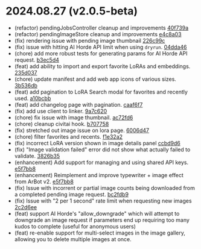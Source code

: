 # 2024.08.27 (v2.0.5-beta)

- (refactor) pendingJobsController cleanup and improvements [40f739a](https://github.com/Haidra-Org/artbot/commit/40f739a68c41cc300bb14ab37b9e1329ac388909)
- (refactor) pendingImageStore cleanup and improvements [e4c8a03](https://github.com/Haidra-Org/artbot/commit/e4c8a03f065315dece5216995d735adc4ccc15ee)
- (fix) rendering issue with pending image thumbnail [226c99c](https://github.com/Haidra-Org/artbot/commit/226c99c9eeac516dbf38f0b90564e2cb9f6cee69)
- (fix) issue with hitting AI Horde API limit when using `dryrun`. [04dda46](https://github.com/Haidra-Org/artbot/commit/04dda4662e8b4945d197fafe764ed3d9b6647d5c)
- (chore) add more robust tests for generating params for AI Horde API request. [b3ec5d4](https://github.com/Haidra-Org/artbot/commit/b3ec5d49478772edf019161cbb6bf49e75a69522)
- (feat) add ability to import and export favorite LoRAs and embeddings. [235d037](https://github.com/Haidra-Org/artbot/commit/235d037af954a8b57e6434f9d3f7dfa33a585d7c)
- (chore) update manifest and add web app icons of various sizes. [3b536db](https://github.com/Haidra-Org/artbot/commit/3b536db1a25c64f5da5449cddb5413715840aef5)
- (feat) add pagination to LoRA Search modal for favorites and recently used. [a10bcbb](https://github.com/Haidra-Org/artbot/commit/a10bcbb1ee84fff3a82a13e2d07ee2258a213881)
- (feat) add changelog page with pagination. [caaf6f7](https://github.com/Haidra-Org/artbot/commit/caaf6f7a1412f992ddb0eab62708a96c542bdfa1)
- (fix) add use client to linker. [9a7c620](https://github.com/Haidra-Org/artbot/commit/9a7c620973b68674dd12b34d8cf88ab149c01c85)
- (chore) fix issue with image thumbnail. [ac72fd6](https://github.com/Haidra-Org/artbot/commit/ac72fd681f892cceb06cffe0fe8153b3d2cfce1b)
- (chore) cleanup civitai hook. [b707758](https://github.com/Haidra-Org/artbot/commit/b707758e186ba5937b9535474666930057891cd5)
- (fix) stretched out image issue on lora page. [6006d47](https://github.com/Haidra-Org/artbot/commit/6006d4736b0c676fd6649bf1515404562e87dac6)
- (chore) filter favorites and recents. [f1e32a2](https://github.com/Haidra-Org/artbot/commit/f1e32a247ee50f01377a9fd31a2bcf7c2863c730)
- (fix) incorrect LoRA version shown in image details panel [ccbd9d6](https://github.com/Haidra-Org/artbot/commit/ccbd9d6dd79f9f5038237cbcc5abdefa31a778a9)
- (fix) "Image validation failed" error did not show what actually failed to validate. [3826b35](https://github.com/Haidra-Org/artbot/commit/3826b3501deece1a07b9b9378744f4aefad5be82)
- (enhancement) Add support for managing and using shared API keys. [e5f7bb8](https://github.com/Haidra-Org/artbot/commit/e5f7bb8f0a31232572af19ab6dfefa1f415f3b91)
- (enhancement) Reimplement and improve typewriter + image effect from ArBot v2. [e5f7bb8](https://github.com/Haidra-Org/artbot/commit/e5f7bb8f0a31232572af19ab6dfefa1f415f3b91)
- (fix) Issue with incorrent or partial image counts being downloaded from a completed pending image request. [bc2fdb9](https://github.com/Haidra-Org/artbot/commit/bc2fdb98264a17123943db8849529223a3625369)
- (fix) Issue with "2 per 1 second" rate limit when requesting new images [2c2d6ee](https://github.com/Haidra-Org/artbot/commit/2c2d6eebdaa798ce42cb2d658b38493e1250ca11)
- (feat) support AI Horde's "allow_downgrade" which will attempt to downgrade an image request if parameters end up requiring too many kudos to complete (useful for anonymous users)
- (feat) re-enable support for multi-select images in the image gallery, allowing you to delete multiple images at once.